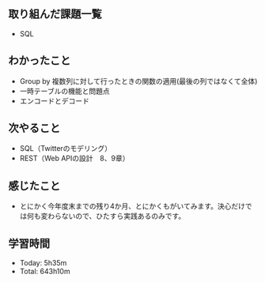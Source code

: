 ## 取り組んだ課題一覧
- SQL
## わかったこと
- Group by 複数列に対して行ったときの関数の適用(最後の列ではなくて全体)
- 一時テーブルの機能と問題点
- エンコードとデコード
## 次やること
- SQL（Twitterのモデリング）
- REST（Web APIの設計　8、9章）
## 感じたこと
- とにかく今年度末までの残り4か月、とにかくもがいてみます。決心だけでは何も変わらないので、ひたすら実践あるのみです。
## 学習時間
- Today: 5h35m
- Total: 643h10m

